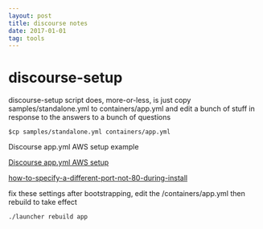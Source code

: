 ```yaml
---
layout: post
title: discourse notes
date: 2017-01-01
tag: tools
---
```


# discourse-setup

 discourse-setup script does, more-or-less, is just copy samples/standalone.yml to containers/app.yml and edit a bunch of stuff in response to the answers to a bunch of questions
```
$cp samples/standalone.yml containers/app.yml
```

Discourse app.yml AWS setup example

[Discourse app.yml AWS setup](https://gist.github.com/stroupaloop/7fa3cab406423da02d02)

 [how-to-specify-a-different-port-not-80-during-install](https://meta.discourse.org/t/how-to-specify-a-different-port-not-80-during-installation/47859)

  fix these settings after bootstrapping, edit the /containers/app.yml
  then rebuild to take effect
```
./launcher rebuild app
```
